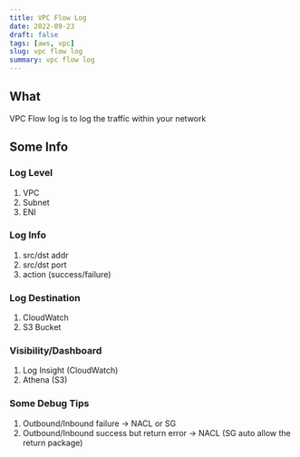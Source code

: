 ```yaml
---
title: VPC Flow Log
date: 2022-09-23
draft: false
tags: [aws, vpc]
slug: vpc flow log
summary: vpc flow log
---
```


## What

VPC Flow log is to log the traffic within your network

## Some Info

### Log Level

1. VPC
1. Subnet
1. ENI

### Log Info

1. src/dst addr
1. src/dst port
1. action (success/failure)

### Log Destination

1. CloudWatch
1. S3 Bucket

### Visibility/Dashboard

1. Log Insight (CloudWatch)
1. Athena (S3)

### Some Debug Tips

1. Outbound/Inbound failure -> NACL or SG
1. Outbound/Inbound success but return error -> NACL (SG auto allow the return package)
